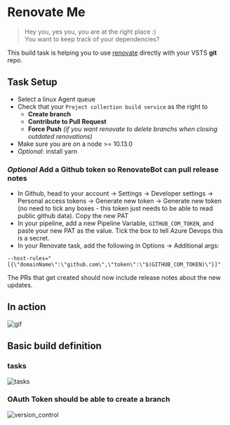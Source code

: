 # Renovate Me

> Hey you, yes you, you are at the right place :) <br>
> You want to keep track of your dependencies?

This build task is helping you to use [renovate](https://github.com/singapore/renovate) directly with your VSTS **git** repo.

## Task Setup

- Select a linux Agent queue
- Check that your `Project collection build service` as the right to 
  - **Create branch**
  - **Contribute to Pull Request**
  - **Force Push** _(if you want renovate to delete branchs when closing outdated renovations)_
- Make sure you are on a node >= 10.13.0
- _Optional_: install yarn

### _Optional_ Add a Github token so RenovateBot can pull release notes

- In Github, head to your account -> Settings -> Developer settings -> Personal access tokens -> Generate new token -> Generate new token (no need to tick any boxes - this token just needs to be able to read public github data). Copy the new PAT
- In your pipeline, add a new Pipeline Variable, `GITHUB_COM_TOKEN`, and paste your new PAT as the value. Tick the box to tell Azure Devops this is a secret.
- In your Renovate task, add the following in Options -> Additional args:

```
--host-rules="[{\"domainName\":\"github.com\",\"token\":\"$(GITHUB_COM_TOKEN)\"}]"
```

The PRs that get created should now include release notes about the new updates.

## In action

![gif](https://raw.githubusercontent.com/jycouet/VSTSExtensions/master/renovateMe/images/renovate_me.gif)

## Basic build definition

### tasks

![tasks](https://raw.githubusercontent.com/jycouet/VSTSExtensions/master/renovateMe/images/build_tasks.png)

### OAuth Token should be able to create a branch

![version_control](https://raw.githubusercontent.com/jycouet/VSTSExtensions/master/renovateMe/images/build_versioncontrol.png)
